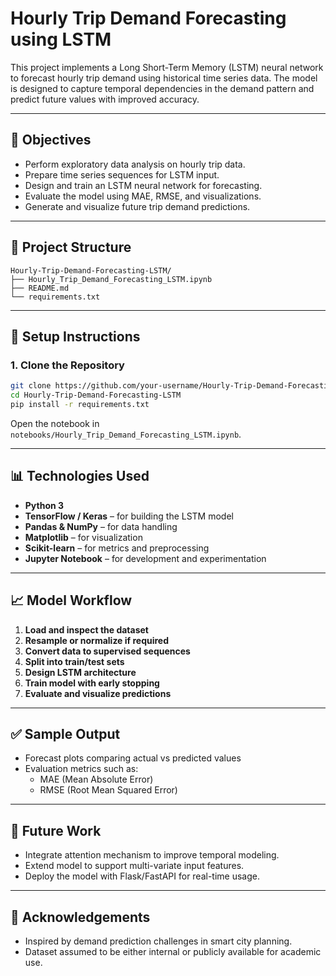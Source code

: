 # Hourly Trip Demand Forecasting using LSTM

This project implements a Long Short-Term Memory (LSTM) neural network to forecast hourly trip demand using historical time series data. The model is designed to capture temporal dependencies in the demand pattern and predict future values with improved accuracy.

---

## 📌 Objectives

- Perform exploratory data analysis on hourly trip data.
- Prepare time series sequences for LSTM input.
- Design and train an LSTM neural network for forecasting.
- Evaluate the model using MAE, RMSE, and visualizations.
- Generate and visualize future trip demand predictions.

---

## 📁 Project Structure

```
Hourly-Trip-Demand-Forecasting-LSTM/
├── Hourly_Trip_Demand_Forecasting_LSTM.ipynb
├── README.md
└── requirements.txt
```

---

## 🔧 Setup Instructions

### 1. Clone the Repository

```bash
git clone https://github.com/your-username/Hourly-Trip-Demand-Forecasting-LSTM.git
cd Hourly-Trip-Demand-Forecasting-LSTM
pip install -r requirements.txt
```
Open the notebook in `notebooks/Hourly_Trip_Demand_Forecasting_LSTM.ipynb`.

---

## 📊 Technologies Used

- **Python 3**
- **TensorFlow / Keras** – for building the LSTM model
- **Pandas & NumPy** – for data handling
- **Matplotlib** – for visualization
- **Scikit-learn** – for metrics and preprocessing
- **Jupyter Notebook** – for development and experimentation

---

## 📈 Model Workflow

1. **Load and inspect the dataset**
2. **Resample or normalize if required**
3. **Convert data to supervised sequences**
4. **Split into train/test sets**
5. **Design LSTM architecture**
6. **Train model with early stopping**
7. **Evaluate and visualize predictions**

---

## ✅ Sample Output

- Forecast plots comparing actual vs predicted values
- Evaluation metrics such as:
  - MAE (Mean Absolute Error)
  - RMSE (Root Mean Squared Error)

---

## 🔄 Future Work

- Integrate attention mechanism to improve temporal modeling.
- Extend model to support multi-variate input features.
- Deploy the model with Flask/FastAPI for real-time usage.

---

## 🙌 Acknowledgements

- Inspired by demand prediction challenges in smart city planning.
- Dataset assumed to be either internal or publicly available for academic use.
